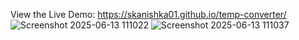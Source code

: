  View the Live Demo: https://skanishka01.github.io/temp-converter/
![Screenshot 2025-06-13 111022](https://github.com/user-attachments/assets/81387f54-2fb3-4618-bdbe-6e86a685605c)
![Screenshot 2025-06-13 111037](https://github.com/user-attachments/assets/f5c78eeb-e560-4923-ab9a-57431459eec7)
